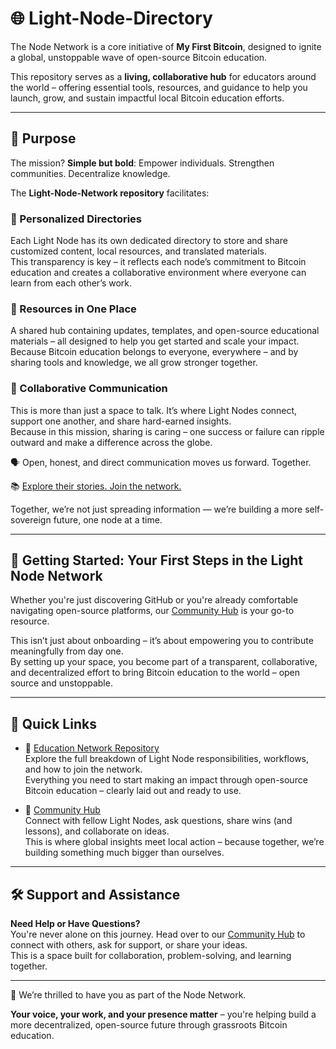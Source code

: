 # 🌐 Light-Node-Directory

The Node Network is a core initiative of **My First Bitcoin**, designed to ignite a global, unstoppable wave of open-source Bitcoin education.  

This repository serves as a **living, collaborative hub** for educators around the world – offering essential tools, resources, and guidance to help you launch, grow, and sustain impactful local Bitcoin education efforts.

---

## 🎯 Purpose

The mission? **Simple but bold**: Empower individuals. Strengthen communities. Decentralize knowledge.

The **Light-Node-Network repository** facilitates:

### 📁 Personalized Directories  
Each Light Node has its own dedicated directory to store and share customized content, local resources, and translated materials.  
This transparency is key – it reflects each node’s commitment to Bitcoin education and creates a collaborative environment where everyone can learn from each other’s work.

### 🧰 Resources in One Place  
A shared hub containing updates, templates, and open-source educational materials – all designed to help you get started and scale your impact.  
Because Bitcoin education belongs to everyone, everywhere – and by sharing tools and knowledge, we all grow stronger together.

### 🤝 Collaborative Communication  
This is more than just a space to talk. It’s where Light Nodes connect, support one another, and share hard-earned insights.  
Because in this mission, sharing is caring – one success or failure can ripple outward and make a difference across the globe.

🗣️ Open, honest, and direct communication moves us forward. Together.

📚 [Explore their stories. Join the network.](https://network.myfirstbitcoin.io/t/14-apply-to-join-the-node-network/41)

Together, we’re not just spreading information — we’re building a more self-sovereign future, one node at a time.

---

## 🚀 Getting Started: Your First Steps in the Light Node Network

Whether you're just discovering GitHub or you're already comfortable navigating open-source platforms, our [Community Hub](https://network.myfirstbitcoin.io) is your go-to resource.

This isn’t just about onboarding – it’s about empowering you to contribute meaningfully from day one.  
By setting up your space, you become part of a transparent, collaborative, and decentralized effort to bring Bitcoin education to the world – open source and unstoppable.

---

## 🔗 Quick Links

- 📘 [Education Network Repository](https://github.com/MyFirstBitcoin/Education-Network)  
Explore the full breakdown of Light Node responsibilities, workflows, and how to join the network.  
Everything you need to start making an impact through open-source Bitcoin education – clearly laid out and ready to use.

- 💬 [Community Hub](https://network.myfirstbitcoin.io/c/community/community-discussions/9)  
Connect with fellow Light Nodes, ask questions, share wins (and lessons), and collaborate on ideas.  
This is where global insights meet local action – because together, we’re building something much bigger than ourselves.

---

## 🛠️ Support and Assistance

**Need Help or Have Questions?**  
You're never alone on this journey. Head over to our [Community Hub](https://network.myfirstbitcoin.io/c/community/community-discussions/9) to connect with others, ask for support, or share your ideas.  
This is a space built for collaboration, problem-solving, and learning together.

---

👏 We’re thrilled to have you as part of the Node Network.

**Your voice, your work, and your presence matter** – you're helping build a more decentralized, open-source future through grassroots Bitcoin education.
